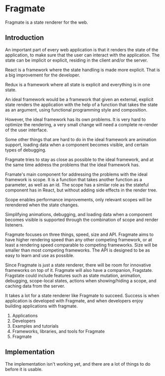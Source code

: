 # Fragmate

Fragmate is a state renderer for the web.

## Introduction

An important part of every web application is that it renders the state of the
application, to make sure that the user can interact with the application. The
state can be implicit or explicit, residing in the client and/or the server.

React is a framework where the state handling is made more explicit. That is a
big improvement for the developer.

Redux is a framework where all state is explicit and everything is in one state.

An ideal framework would be a framework that given an external, explicit state renders the application with the help of a function that takes the state as an argument, using functional programming style and composition.

However, the ideal framework has its own problems. It is very hard to optimize the rendering, a very small change will need a complete re-render of the user interface.

Some other things that are hard to do in the ideal framework are animation support, loading data when a component becomes visible, and certain types of debugging.

Fragmate tries to stay as close as possible to the ideal framework, and at the same time address the problems that the ideal framework has.

Framate's main component for addressing the problems with the ideal framework is scope. It is a function that takes another function as a parameter, as well as an id. The scope has a similar role as the stateful component has in React, but without adding side effects in the render tree.

Scope enables performance improvements, only relevant scopes will be rerendered when the state changes.

Simplifying animations, debugging, and loading data when a component becomes visible is supported through the combination of scope and render listeners.

Fragmate focuses on three things, speed, size and API. Fragmate aims to have higher rendering speed than any other competing framework, or at least a rendering speed comparable to competing frameworks. Size will be smaller than most competing frameworks. The API is designed to be as easy to learn and use as possible.

Since Fragmate is just a state renderer, there will be room for innovative frameworks on top of it. Fragmate will also have a companion, Fragstate. Fragstate could include features such as state mutation, animation, debugging, scope-local states, actions when showing/hiding a scope, and caching data from the server.

It takes a lot for a state renderer like Fragmate to succeed. Success is when application is developed with Fragmate, and when developers enjoy building applications with fragmate.

1. Applications
2. Developers
3. Examples and tutorials
4. Frameworks, libraries, and tools for Fragmate
5. Fragmate

## Implementation

The implementation isn't working yet, and there are a lot of things to do before it is usable.
